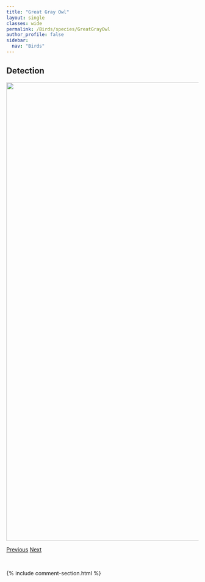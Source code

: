 ```yaml
---
title: "Great Gray Owl"
layout: single
classes: wide
permalink: /Birds/species/GreatGrayOwl
author_profile: false
sidebar:
  nav: "Birds"
---
```


<h2>Detection</h2>

<a href="https://drive.google.com/uc?export=view&id=1x2kDuDT2t0rpFtlaAdub9Zrm-C4vo3i9">
<img src="https://drive.google.com/uc?export=view&id=1x2kDuDT2t0rpFtlaAdub9Zrm-C4vo3i9" height = "1200" width = "800">
</a>


<a href="/DevelopmentWebsite/Birds/species/GoldencrownedSparrow" class="pagination--pager" title="Zonotrichia atricapilla">Previous</a> <a href="/DevelopmentWebsite/Birds/species/GreatHornedOwl" class="pagination--pager" title="Bubo virginianus">Next</a>

<p>&nbsp;</p>

{% include comment-section.html %}
